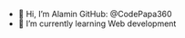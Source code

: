 - 👋 Hi, I’m Alamin GitHub: @CodePapa360
- 🌱 I’m currently learning Web development

<!---
CodePapa360/CodePapa360 is a ✨ special ✨ repository because its `README.md` (this file) appears on your GitHub profile.
You can click the Preview link to take a look at your changes.
--->
